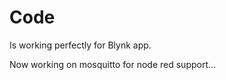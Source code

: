 <h1>Code</h1>

<p>Is working perfectly for Blynk app.</p>
<p>Now working on mosquitto for node red support...</p>
